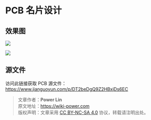 # PCB 名片设计

## 效果图

![](https://wiki-media-1253965369.cos.ap-guangzhou.myqcloud.com/img/20200125192841.png)

![](https://wiki-media-1253965369.cos.ap-guangzhou.myqcloud.com/img/20200125193012.png)

## 源文件

访问此链接获取 PCB 源文件：[https://www.jianguoyun.com/p/DT2beDgQ9Z2HBxjDs6EC ](https://www.jianguoyun.com/p/DT2beDgQ9Z2HBxjDs6EC%20)

> 文章作者：**Power Lin**  
> 原文地址：<https://wiki-power.com>  
> 版权声明：文章采用 [CC BY-NC-SA 4.0](https://creativecommons.org/licenses/by/4.0/deed.zh) 协议，转载请注明出处。
